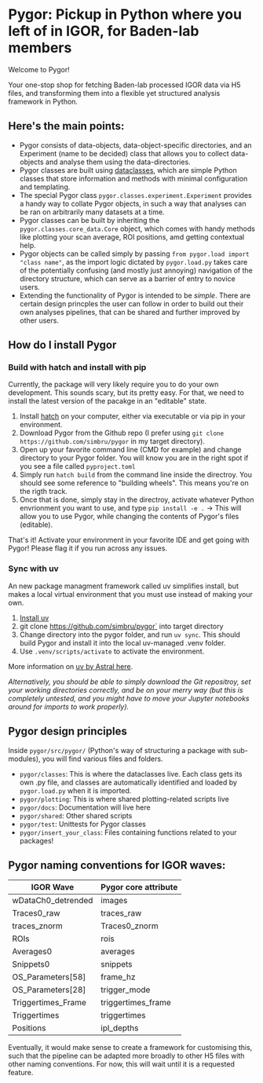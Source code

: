 # Pygor: Pickup in Python where you left of in IGOR, for Baden-lab members

Welcome to Pygor!

Your one-stop shop for fetching Baden-lab processed IGOR data via H5 files, and transforming them into a flexible yet structured analysis framework in Python.

## Here's the main points:

- Pygor consists of data-objects, data-object-specific directories, and an Experiment (name to be decided) class that allows you to collect data-objects and analyse them using the data-directories.
- Pygor classes are built using [dataclasses](https://docs.python.org/3/library/dataclasses.html), which are simple Python classes that store information and methods with minimal configuration and templating.
- The special Pygor class `pygor.classes.experiment.Experiment` provides a handy way to collate Pygor objects, in such a way that analyses can be ran on arbitrarily many datasets at a time.
- Pygor classes can be built by inheriting the `pygor.classes.core_data.Core` object, which comes with handy methods like plotting your scan average, ROI positions, amd getting contextual help.
- Pygor objects can be called simply by passing `from pygor.load import "class name"`, as the import logic dictated by `pygor.load.py` takes care of the potentially confusing (and mostly just annoying) navigation of the directory structure, which can serve as a barrier of entry to novice users.
- Extending the functionality of Pygor is intended to be *simple*. There are certain design princples the user can follow in order to build out their own analyses pipelines, that can be shared and further improved by other users.

## How do I install Pygor

### Build with hatch and install with pip
Currently, the package will very likely require you to do your own development. This sounds scary, but its pretty easy. For that, we need
to install the latest version of the pacakge in an "editable" state.

1. Install [hatch](https://hatch.pypa.io/latest/) on your computer, either via executable or via pip in your environment.
2. Download Pygor from the Github repo (I prefer using `git clone https://github.com/simbru/pygor` in my target directory).
3. Open up your favorite command line (CMD for example) and change directory to your Pygor folder. You will know  you are in the right spot if you see a file called `pyproject.toml`
4. Simply run `hatch build` from the command line inside the directroy. You should see some reference to "building wheels". This means you're on the rigth track.
5. Once that is done, simply stay in the directroy, activate whatever Python envrionment you want to use, and type `pip install -e .` -> This will allow you to use Pygor, while changing the contents of Pygor's files (editable).

That's it! Activate your environment in your favorite IDE and get going with Pygor! Please flag it if you run across any issues. 

### Sync with uv
An new package managment framework called uv simplifies install, but makes 
a local virtual environment that you must use instead of making your own. 
1. [Install uv](https://docs.astral.sh/uv/getting-started/installation/)
2. git clone https://github.com/simbru/pygor` into target directory
3. Change directory into the pygor folder, and run `uv sync`. This should build Pygor and install it into the local uv-managed .venv folder.
4. Use `.venv/scripts/activate` to activate the environment.

More information on [uv by Astral here](https://docs.astral.sh/uv/).

*Alternatively, you should be able to simply download the Git repositroy, set your working directories correctly, and be on your merry way (but this is completely untested, and you might have to move your Jupyter notebooks around for imports to work properly).*

## Pygor design principles

Inside `pygor/src/pygor/` (Python's way of structuring a package with sub-modules), you will find various files and folders.

- `pygor/classes`: This is where the dataclasses live. Each class gets its own .py file, and classes are automatically identified and loaded by `pygor.load.py` when it is imported.
- `pygor/plotting`: This is where shared plotting-related scripts live
- `pygor/docs`: Documentation will live here
- `pygor/shared`: Other shared scripts
- `pygor/test`: Unittests for Pygor classes
- `pygor/insert_your_class`: Files containing functions related to your packages!

## Pygor naming conventions for IGOR waves:

| IGOR Wave          | Pygor core attribute |
| -------------------- | ---------------------- |
| wDataCh0_detrended | images               |
| Traces0_raw          | traces_raw             |
| traces_znorm          | Traces0_znorm             |
| ROIs          | rois             |
| Averages0          | averages             |
| Snippets0          | snippets             |
| OS_Parameters[58]  | frame_hz             |
| OS_Parameters[28]  | trigger_mode             |
| Triggertimes_Frame          | triggertimes_frame             |
| Triggertimes          | triggertimes             |
| Positions          | ipl_depths             |

Eventually, it would make sense to create a framework for customising this, such that the pipeline can be adapted more broadly to other H5 files with other naming conventions. For now, this will wait until it is a requested feature. 

